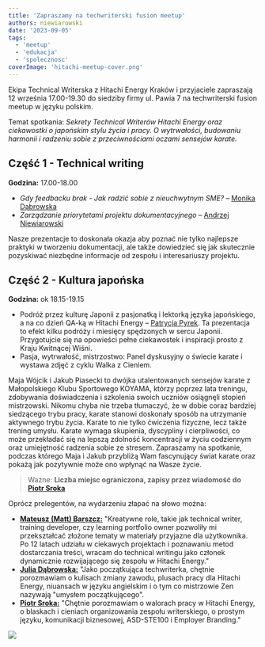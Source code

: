 ```yaml
---
title: 'Zapraszamy na techwriterski fusion meetup'
authors: niewiarowski
date: '2023-09-05'
tags:
  - 'meetup'
  - 'edukacja'
  - 'spolecznosc'
coverImage: 'hitachi-meetup-cover.png'
---
```


Ekipa Technical Writerska z Hitachi Energy Kraków i przyjaciele zapraszają 12
września 17.00-19.30 do siedziby firmy ul. Pawia 7 na techwriterski fusion
meetup w języku polskim.

<!--truncate-->

Temat spotkania: _Sekrety Technical Writerów Hitachi Energy oraz ciekawostki o
japońskim stylu życia i pracy. O wytrwałości, budowaniu harmonii i radzeniu
sobie z przeciwnościami oczami sensejów karate._

## Część 1 - Technical writing

**Godzina:** 17.00-18.00

- _Gdy feedbacku brak - Jak radzić sobie z nieuchwytnym SME?_ –
  [Monika Dąbrowska](https://www.linkedin.com/in/monika-klimek1/)
- _Zarządzanie priorytetami projektu dokumentacyjnego_ –
  [Andrzej Niewiarowski](https://www.linkedin.com/in/andrzej-niewiarowski-tech-writer/)

Nasze prezentacje to doskonała okazja aby poznać nie tylko najlepsze praktyki w
tworzeniu dokumentacji, ale także dowiedzieć się jak skutecznie pozyskiwać
niezbędne informacje od zespołu i interesariuszy projektu.

## Część 2 - Kultura japońska

**Godzina:** ok 18.15-19.15

- Podróż przez kulturę Japonii z pasjonatką i lektorką języka japońskiego, a na
  co dzień QA-ką w Hitachi Energy –
  [Patrycją Pyrek](https://www.linkedin.com/in/patrycja-pyrek/). Ta prezentacja
  to efekt kilku podróży i miesięcy spędzonych w sercu Japonii. Przygotujcie się
  na opowieści pełne ciekawostek i inspiracji prosto z Kraju Kwitnącej Wiśni.
- Pasja, wytrwałość, mistrzostwo: Panel dyskusyjny o świecie karate i wystawa
  zdjęć z cyklu Walka z Cieniem.

Maja Wójcik i Jakub Piasecki to dwójka utalentowanych sensejów karate z
Małopolskiego Klubu Sportowego KOYAMA, którzy poprzez lata treningu, zdobywania
doświadczenia i szkolenia swoich uczniów osiągnęli stopień mistrzowski. Nikomu
chyba nie trzeba tłumaczyć, że w dobie coraz bardziej siedzącego trybu pracy,
karate stanowi doskonały sposób na utrzymanie aktywnego trybu życia. Karate to
nie tylko ćwiczenia fizyczne, lecz także trening umysłu. Karate wymaga
skupienia, dyscypliny i cierpliwości, co może przekładać się na lepszą zdolność
koncentracji w życiu codziennym oraz umiejętność radzenia sobie ze stresem.
Zapraszamy na spotkanie, podczas którego Maja i Jakub przybliżą Wam fascynujący
świat karate oraz pokażą jak pozytywnie może ono wpłynąć na Wasze życie.

> Ważne: **Liczba miejsc ograniczona, zapisy przez wiadomość do
> [Piotr Sroka](https://www.linkedin.com/in/piotrsrokatechwriter/)**

Oprócz prelegentów, na wydarzeniu złapać na słowo można:

- [**Mateusz (Matt) Barszcz:**](https://www.linkedin.com/in/mattbarszcz/)
  "Kreatywne role, takie jak technical writer, training developer, czy learning
  portfolio owner pozwoliły mi przekształcać złożone tematy w materiały
  przyjazne dla użytkownika. Po 12 latach udziału w ciekawych projektach i
  poznawaniu metod dostarczania treści, wracam do technical writingu jako
  członek dynamicznie rozwijającego się zespołu w Hitachi Energy."
- [**Julia Dąbrowska:**](https://www.linkedin.com/in/julia-d-19a065114/) "Jako
  początkująca techwriterka, chętnie porozmawiam o kulisach zmiany zawodu,
  plusach pracy dla Hitachi Energy, niuansach w języku angielskim i o tym co
  mistrzowie Zen nazywają "umysłem początkującego".
- [**Piotr Sroka:**](https://www.linkedin.com/in/piotrsrokatechwriter/) "Chętnie
  porozmawiam o walorach pracy w Hitachi Energy, o blaskach i cieniach
  organizowania zespołu writerskiego, o prostym języku, komunikacji biznesowej,
  ASD-STE100 i Employer Branding."

![](images/hitachi-meetup-1.png)
